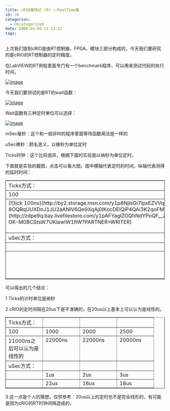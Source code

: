 ```yaml
---
title: cRIO摧残记（中）——RealTime篇
id: 39
categories:
  - Uncategorized
date: 2008-04-08 11:13:22
tags:
---
```


<div id="msgcns!866B8F96A2761BBE!751" class="bvMsg">

上次我们提到cRIO是由RT控制器、FPGA、模块三部分构成的，今天我们要研究的是cRIO的RT控制器的定时精度。

在LabVIEW的RT例程里面专门有一个benchmark程序，可以用来测试代码的执行时间。

[![image](http://zdpe9q.bay.livefilestore.com/y1pAFYaglZOQhM1bRQ2Yn6fZwa_wtmNQsnBZDLygUIyYAvrSxBy6VSympC5KhNA9pIoAV1wXkd92WZMrptQoVIgO21XY12e6mwj?PARTNER=WRITER)](http://zdpe9q.bay.livefilestore.com/y1pwkYDTaroUr-1y4meOuwAT2PdIaBVzeqAhZZIl4Se-oWsO6Wo3ImpemAS0dTZHaK8QHxdDhf2npniS8dH-X5oHQ?PARTNER=WRITER) 

今天我们要测试的是RT的wait函数：

[![image](http://by2.storage.msn.com/y1p8NjIsGi7lpxIAxqp-1KTfCEOVMfgm9opFQ_VPkg-8pT8auEqqpewRNh9pY3GPmqX96wQMaUAkp-Iov0sCBXJ8a346UZuvKFG?PARTNER=WRITER)](http://by2.storage.msn.com/y1p8NjIsGi7lpyfcCWmMOlLCQ9SOzeX1g1fttzRuey7W4tvnerY6PiRYaAgCOGQ-6EX3vxuuLYOY1rNjJVANnQPzitbJnrtaK-h?PARTNER=WRITER) 

Wait函数有三种定时单位可以选择：

[![image](http://by2.storage.msn.com/y1p8NjIsGi7lpy-CA3WeV1N4Ktwc7tRyMgO0CO36qkW63w8S-Wh82Ee9G8UnZfAcxLQM6iQM9qBQdKDXuCoOd8mDRrH3teKVmkH?PARTNER=WRITER)](http://by2.storage.msn.com/y1p8NjIsGi7lpxDq3PvOetL-QLdCmPU-Sn_uXxfFytATTilMdHKkyjPg6LoY5ryVza7_mGCTRoLEng4wB6teMmFXfDUuY0-52PF?PARTNER=WRITER)

mSec毫秒：这个和一般非Rt的程序里面等待函数用法是一样的

uSec微秒：顾名思义，以微秒为单位定时

Ticks时钟：这个比较诡异，根据下面的实验是以纳秒为单位定时。

下面就是实验的截图，点击可以看大图，图中横轴代表定时的时间，纵轴代表测得的延时时间：
 <table cellspacing="0" cellpadding="2" width="400" border="1"> <tbody> <tr> <td valign="top" width="100">Ticks方式：</td> <td valign="top" width="100"> </td> <td valign="top" width="100"> </td> <td valign="top" width="100"> </td></tr> <tr> <td valign="top" width="100">100</td> <td valign="top" width="100">1000</td> <td valign="top" width="100">2000</td> <td valign="top" width="100">2500</td></tr> <tr> <td valign="top" width="100">[![tick 100ns](http://by2.storage.msn.com/y1p8NjIsGi7lpxEZVVq6Ms4vkymeJA9gbZzDYg-8OQRqUUXDnJ1JU2aANlV6Qe9XqAj0lKocDElQiP4QAi3K2qoFMmn9afYr834?PARTNER=WRITER)](http://zdpe9q.bay.livefilestore.com/y1pAFYaglZOQhNdYPoQF__zVl9jVlpAGB0xvstaxYtjhFsuu66s10ugT7ZzM2Na_N7tfG9JBH2K-OK-M0BCStsW7UKlawIW1fiW?PARTNER=WRITER)</td> <td valign="top" width="100">[![tick 1000ns](http://by2.storage.msn.com/y1p8NjIsGi7lpzltceUdA8pVKhqcDNEKO3ReUlrjoA870Vw46Mue8R5Dtl4t00v7VNaLZAv34n04rndSSGVanWJeNs2zAAT3HC3?PARTNER=WRITER)](http://zdpe9q.bay.livefilestore.com/y1pAFYaglZOQhN_lAhLLVXxX8tTnz4Aug1QyJumYzVBWBTB2If5Y1DWYLeTGqmnS1Y-BkgRFIGLGVKnf09JOQCm6FGnQm5HlmAS?PARTNER=WRITER) </td> <td valign="top" width="100">[![tick 2000ns](http://by2.storage.msn.com/y1p8NjIsGi7lpzD0Gpwjvz6Q6QmbkyqzJpFM3wXwwZC_moCditymrPUyUrJW-g_fb0_CFfL7J9O_VtOhZnEB8IJIti6ZnBhf5fs?PARTNER=WRITER)](http://zdpe9q.bay.livefilestore.com/y1pAFYaglZOQhMkenl1eYt-wG9wegJDUW56QNA3BM1UY3S8Z-zWz3RVZQ6Ole7EzQFCvuL_2AtmcjLNZcJv_o3Ft6nEBLv_TqUI?PARTNER=WRITER) </td> <td valign="top" width="100">[![tick 2500ns](http://by2.storage.msn.com/y1p8NjIsGi7lpwOrjGOm1aDOb7RQP6PFoKM0mEDH4Cr54L6_LtMpEtPp7Br_f1C53aJsTPij-EGB-n4L9KKQcUj0ZJY5Y1ovqQm?PARTNER=WRITER)](http://zdpe9q.bay.livefilestore.com/y1pAFYaglZOQhOjKZQJYG09JmkNRVDv4gkXNyn-VMxcIT6V9C1xWJQnxvUNqCJ0ycSAYPippKIs-9I_YbBigu5TfRSqL3LbsuOP?PARTNER=WRITER) </td></tr> <tr> <td valign="top" width="100">uSec方式：</td> <td valign="top" width="100"> </td> <td valign="top" width="100"> </td> <td valign="top" width="100"> </td></tr> <tr> <td valign="top" width="100"> </td> <td valign="top" width="100">1us</td> <td valign="top" width="100">2us</td> <td valign="top" width="100">3us</td></tr> <tr> <td valign="top" width="100"> </td> <td valign="top" width="100">[![uSec 1us](http://by2.storage.msn.com/y1p8NjIsGi7lpwxA_7glJKlosjtAkGvsxZbTU4srQ1kwHlsHxC-kHdicLqAOn7W1jYA6TV5wZj-2pXitvr-4XP5LtImgzNmuEW5?PARTNER=WRITER) ](http://zdpe9q.bay.livefilestore.com/y1pAFYaglZOQhN0SSHjgkBl6p_fL8lYcmBggZBEvVbZHthF7_mr8kSWAPHqrU34MaxSliInIn2bmCJfFBF9C9GCP2o36TganMZx?PARTNER=WRITER)</td> <td valign="top" width="100">[![uSec 2us](http://by2.storage.msn.com/y1p8NjIsGi7lpx82eOyflJuKsCNnjH2WPaC5V0OGDNrSPQPV2uAUx4htz_hZbHyBGBgKdQ0vF9OYUCkQo2uE-otaL-1wdBn2bnN?PARTNER=WRITER)](http://zdpe9q.bay.livefilestore.com/y1pAFYaglZOQhM4dQCbUJxgeITDyr31Wu-NllXSeATleh-znVAjqvwyv1SMlSu-VfN298yUSLRZMVA7EmWs7IrvNQP63lVk-dDj?PARTNER=WRITER)</td> <td valign="top" width="100">![uSec 3us](http://by2.storage.msn.com/y1p8NjIsGi7lpxrGzTWBj4XAkDz2VlibjLAgzFYiH2R51i0-vF0qclEsHXfE2TllzS2pl0WKDU3dXa0oFln9ljANaWQ0hxcEnTW?PARTNER=WRITER)</td></tr></tbody></table> 

可以得出的几个结论：

1 Ticks的计时单位是纳秒

2 cRIO的定时间隔在20us下是不准确的，在20us以上基本上可以认为是线性的。
 <table cellspacing="0" cellpadding="2" width="402" border="1"> <tbody> <tr> <td valign="top" width="100">Ticks方式：</td> <td valign="top" width="100"> </td> <td valign="top" width="100"> </td> <td valign="top" width="100"> </td></tr> <tr> <td valign="top" width="100">100</td> <td valign="top" width="100">1000</td> <td valign="top" width="100">2000</td> <td valign="top" width="100">2500</td></tr> <tr> <td valign="top" width="100">21000ns之后可以认为是线性的</td> <td valign="top" width="100">22000ns</td> <td valign="top" width="100">22000ns</td> <td valign="top" width="100">20000ns</td></tr> <tr> <td valign="top" width="100">uSec方式：</td> <td valign="top" width="100"> </td> <td valign="top" width="100"> </td> <td valign="top" width="100"> </td></tr> <tr> <td valign="top" width="100"> </td> <td valign="top" width="100">1us</td> <td valign="top" width="100">2us</td> <td valign="top" width="100">3us</td></tr> <tr> <td valign="top" width="100"> </td> <td valign="top" width="100">22us</td> <td valign="top" width="100">16us</td> <td valign="top" width="100">18us</td></tr></tbody></table> 

3 这一点是个人的猜想，仅供参考：20us以上的定时也不是完全线形的，有可能是因为cRIO的RT时钟间隔造成的，
</div>